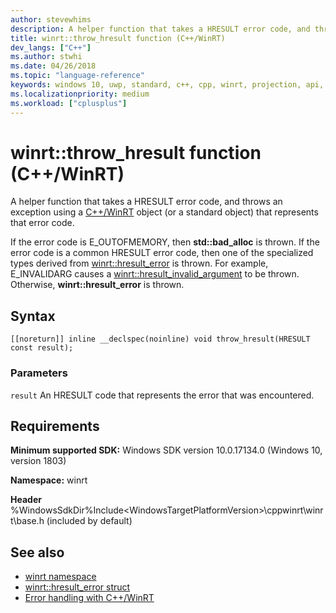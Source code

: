 ```yaml
---
author: stevewhims
description: A helper function that takes a HRESULT error code, and throws an exception using a C++/WinRT object that represents that error code.
title: winrt::throw_hresult function (C++/WinRT)
dev_langs: ["C++"]
ms.author: stwhi
ms.date: 04/26/2018
ms.topic: "language-reference"
keywords: windows 10, uwp, standard, c++, cpp, winrt, projection, api, reference, throw, exception, hresult_error, HRESULT, error, code
ms.localizationpriority: medium
ms.workload: ["cplusplus"]
---
```


# winrt::throw_hresult function (C++/WinRT)
A helper function that takes a HRESULT error code, and throws an exception using a [C++/WinRT](/windows/uwp/cpp-and-winrt-apis/intro-to-using-cpp-with-winrt) object (or a standard object) that represents that error code.

If the error code is E_OUTOFMEMORY, then **std::bad_alloc** is thrown. If the error code is a common HRESULT error code, then one of the specialized types derived from [winrt::hresult_error](hresult-error.md) is thrown. For example, E_INVALIDARG causes a [winrt::hresult_invalid_argument](hresult-invalid-argument.md) to be thrown. Otherwise, **winrt::hresult_error** is thrown.

## Syntax
```cppwinrt
[[noreturn]] inline __declspec(noinline) void throw_hresult(HRESULT const result);
```

### Parameters
`result`
An HRESULT code that represents the error that was encountered.

## Requirements
**Minimum supported SDK:** Windows SDK version 10.0.17134.0 (Windows 10, version 1803)

**Namespace:** winrt

**Header** %WindowsSdkDir%Include\<WindowsTargetPlatformVersion>\cppwinrt\winrt\base.h (included by default)

## See also 
* [winrt namespace](../winrt.md)
* [winrt::hresult_error struct](hresult-error.md)
* [Error handling with C++/WinRT](/windows/uwp/cpp-and-winrt-apis/error-handling)

